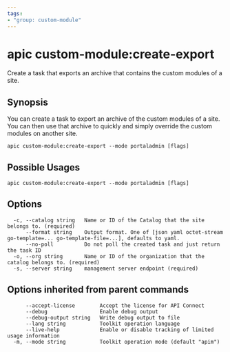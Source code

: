 ```yaml
---
tags:
- "group: custom-module"
---
```

# apic custom-module:create-export

Create a task that exports an archive that contains the custom modules of a site.

## Synopsis

You can create a task to export an archive of the custom modules of a site. You can then use that archive to quickly and simply override the custom modules on another site.

```
apic custom-module:create-export --mode portaladmin [flags]
```

## Possible Usages

```
apic custom-module:create-export --mode portaladmin [flags]
```

## Options

```
  -c, --catalog string   Name or ID of the Catalog that the site belongs to. (required)
      --format string    Output format. One of [json yaml octet-stream go-template=... go-template-file=...], defaults to yaml.
      --no-poll          Do not poll the created task and just return the task ID
  -o, --org string       Name or ID of the organization that the catalog belongs to. (required)
  -s, --server string    management server endpoint (required)
```

## Options inherited from parent commands

```
      --accept-license        Accept the license for API Connect
      --debug                 Enable debug output
      --debug-output string   Write debug output to file
      --lang string           Toolkit operation language
      --live-help             Enable or disable tracking of limited usage information
  -m, --mode string           Toolkit operation mode (default "apim")
```
